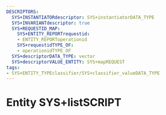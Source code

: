 ```yaml
---
DESCRIPTORS:
  SYS+INSTANTIATORdescriptor: SYS+instantiatorDATA_TYPE
  SYS+INVARIANTdescriptor: true
  SYS+REQUESTID_MAP:
    SYS+ENTITY_REPORTrequestid:
    - ENTITY_REPORToperationid
    SYS+requestidTYPE_OF:
    - operationidTYPE_OF
  SYS+descriptorDATA_TYPE: vector
  SYS+descriptorVALUE_ENTITY: SYS+mapREQUEST
tags:
- SYS+ENTITY_TYPEclassifier/SYS+classifier_valueDATA_TYPE
---
```

# Entity SYS+listSCRIPT

